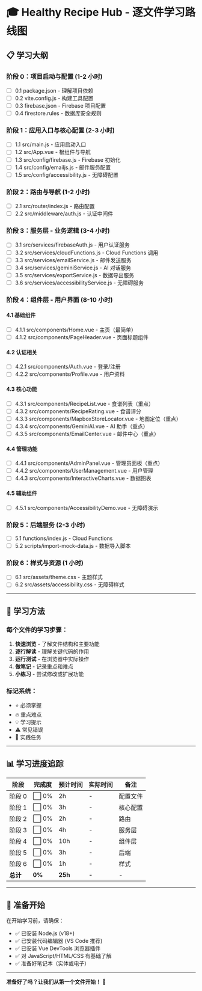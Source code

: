 # 🎓 Healthy Recipe Hub - 逐文件学习路线图

## 📋 学习大纲

### 阶段 0：项目启动与配置 (1-2 小时)

- [ ] 0.1 package.json - 理解项目依赖
- [ ] 0.2 vite.config.js - 构建工具配置
- [ ] 0.3 firebase.json - Firebase 项目配置
- [ ] 0.4 firestore.rules - 数据库安全规则

### 阶段 1：应用入口与核心配置 (2-3 小时)

- [ ] 1.1 src/main.js - 应用启动入口
- [ ] 1.2 src/App.vue - 根组件与导航
- [ ] 1.3 src/config/firebase.js - Firebase 初始化
- [ ] 1.4 src/config/emailjs.js - 邮件服务配置
- [ ] 1.5 src/config/accessibility.js - 无障碍配置

### 阶段 2：路由与导航 (1-2 小时)

- [ ] 2.1 src/router/index.js - 路由配置
- [ ] 2.2 src/middleware/auth.js - 认证中间件

### 阶段 3：服务层 - 业务逻辑 (3-4 小时)

- [ ] 3.1 src/services/firebaseAuth.js - 用户认证服务
- [ ] 3.2 src/services/cloudFunctions.js - Cloud Functions 调用
- [ ] 3.3 src/services/emailService.js - 邮件发送服务
- [ ] 3.4 src/services/geminiService.js - AI 对话服务
- [ ] 3.5 src/services/exportService.js - 数据导出服务
- [ ] 3.6 src/services/accessibilityService.js - 无障碍服务

### 阶段 4：组件层 - 用户界面 (8-10 小时)

#### 4.1 基础组件

- [ ] 4.1.1 src/components/Home.vue - 主页（最简单）
- [ ] 4.1.2 src/components/PageHeader.vue - 页面标题组件

#### 4.2 认证相关

- [ ] 4.2.1 src/components/Auth.vue - 登录/注册
- [ ] 4.2.2 src/components/Profile.vue - 用户资料

#### 4.3 核心功能

- [ ] 4.3.1 src/components/RecipeList.vue - 食谱列表（重点）
- [ ] 4.3.2 src/components/RecipeRating.vue - 食谱评分
- [ ] 4.3.3 src/components/MapboxStoreLocator.vue - 地图定位（重点）
- [ ] 4.3.4 src/components/GeminiAI.vue - AI 助手（重点）
- [ ] 4.3.5 src/components/EmailCenter.vue - 邮件中心（重点）

#### 4.4 管理功能

- [ ] 4.4.1 src/components/AdminPanel.vue - 管理员面板（重点）
- [ ] 4.4.2 src/components/UserManagement.vue - 用户管理
- [ ] 4.4.3 src/components/InteractiveCharts.vue - 数据图表

#### 4.5 辅助组件

- [ ] 4.5.1 src/components/AccessibilityDemo.vue - 无障碍演示

### 阶段 5：后端服务 (2-3 小时)

- [ ] 5.1 functions/index.js - Cloud Functions
- [ ] 5.2 scripts/import-mock-data.js - 数据导入脚本

### 阶段 6：样式与资源 (1 小时)

- [ ] 6.1 src/assets/theme.css - 主题样式
- [ ] 6.2 src/assets/accessibility.css - 无障碍样式

---

## 🎯 学习方法

### 每个文件的学习步骤：

1. **快速浏览** - 了解文件结构和主要功能
2. **逐行解读** - 理解关键代码的作用
3. **运行测试** - 在浏览器中实际操作
4. **做笔记** - 记录重点和难点
5. **小练习** - 尝试修改或扩展功能

### 标记系统：

- ⭐ 必须掌握
- 🔥 重点难点
- 💡 学习提示
- ⚠️ 常见错误
- 🎯 实践任务

---

## 📊 学习进度追踪

| 阶段     | 完成度 | 预计时间 | 实际时间 | 备注     |
| -------- | ------ | -------- | -------- | -------- |
| 阶段 0   | ⬜ 0%  | 2h       | -        | 配置文件 |
| 阶段 1   | ⬜ 0%  | 3h       | -        | 核心配置 |
| 阶段 2   | ⬜ 0%  | 2h       | -        | 路由     |
| 阶段 3   | ⬜ 0%  | 4h       | -        | 服务层   |
| 阶段 4   | ⬜ 0%  | 10h      | -        | 组件层   |
| 阶段 5   | ⬜ 0%  | 3h       | -        | 后端     |
| 阶段 6   | ⬜ 0%  | 1h       | -        | 样式     |
| **总计** | **0%** | **25h**  | **-**    | -        |

---

## 🚀 准备开始

在开始学习前，请确保：

- ✅ 已安装 Node.js (v18+)
- ✅ 已安装代码编辑器 (VS Code 推荐)
- ✅ 已安装 Vue DevTools 浏览器插件
- ✅ 对 JavaScript/HTML/CSS 有基础了解
- ✅ 准备好笔记本（实体或电子）

---

**准备好了吗？让我们从第一个文件开始！** 🎉


